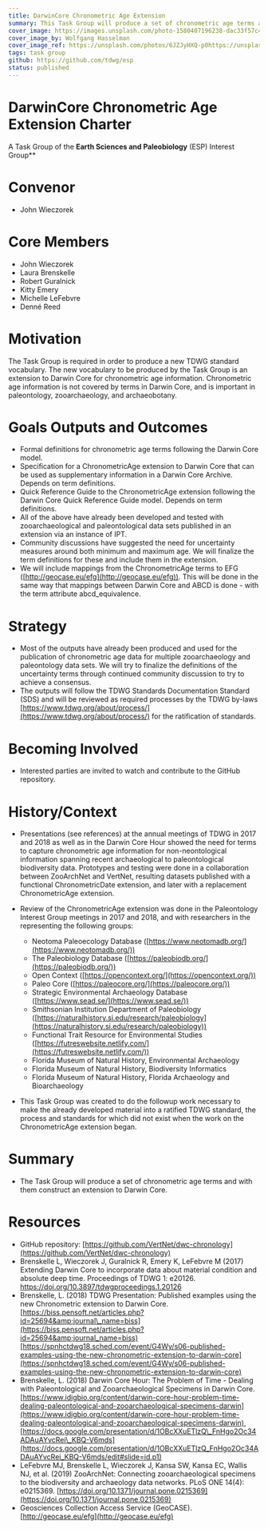 ```yaml
---
title: DarwinCore Chronometric Age Extension
summary: This Task Group will produce a set of chronometric age terms and with them construct an extension to Darwin Core.
cover_image: https://images.unsplash.com/photo-1580407196238-dac33f57c410
cover_image_by: Wolfgang Hasselman
cover_image_ref: https://unsplash.com/photos/6JZJyHXQ-p0https://unsplash.com/photos/6JZJyHXQ-p0
tags: task group
github: https://github.com/tdwg/esp
status: published
---
```


# **DarwinCore Chronometric Age Extension** **Charter**
A Task Group of the **Earth Sciences and Paleobiology** (ESP) Interest Group**

# Convenor

* John Wieczorek    


# Core Members

* John Wieczorek  
* Laura Brenskelle  
* Robert Guralnick  
* Kitty Emery  
* Michelle LeFebvre  
* Denné Reed  


# Motivation

The Task Group is required in order to produce a new TDWG standard vocabulary. The new vocabulary to be produced by the Task Group is an extension to Darwin Core for chronometric age information. Chronometric age information is not covered by terms in Darwin Core, and is important in paleontology, zooarchaeology, and archaeobotany.

# Goals Outputs and Outcomes

* Formal definitions for chronometric age terms following the Darwin Core model.  
* Specification for a ChronometricAge extension to Darwin Core that can be used as supplementary information in a Darwin Core Archive. Depends on term definitions.  
* Quick Reference Guide to the ChronometricAge extension following the Darwin Core Quick Reference Guide model. Depends on term definitions.  
* All of the above have already been developed and tested with zooarchaeological and paleontological data sets published in an extension via an instance of IPT.  
* Community discussions have suggested the need for uncertainty measures around both minimum and maximum age. We will finalize the term definitions for these and include them in the extension.  
* We will include mappings from the ChronometricAge terms to EFG ([http://geocase.eu/efg](http://geocase.eu/efg)). This will be done in the same way that mappings between Darwin Core and ABCD is done - with the term attribute abcd\_equivalence.  


# Strategy

* Most of the outputs have already been produced and used for the publication of chronometric age data for multiple zooarchaeology and paleontology data sets. We will try to finalize the definitions of the uncertainty terms through continued community discussion to try to achieve a consensus.  
* The outputs will follow the TDWG Standards Documentation Standard (SDS) and will be reviewed as required processes by the TDWG by-laws [https://www.tdwg.org/about/process/](https://www.tdwg.org/about/process/) for the ratification of standards.  


# Becoming Involved

* Interested parties are invited to watch and contribute to the GitHub repository.  


# History/Context

* Presentations (see references) at the annual meetings of TDWG in 2017 and 2018 as well as in the Darwin Core Hour showed the need for terms to capture chronometric age information for non-neontological information spanning recent archaeological to paleontological biodiversity data. Prototypes and testing were done in a collaboration between ZooArchNet and VertNet, resulting datasets published with a functional ChronometricDate extension, and later with a replacement ChronometricAge extension.  
* Review of the ChronometricAge extension was done in the Paleontology Interest Group meetings in 2017 and 2018, and with researchers in the representing the following groups:  
  * Neotoma Paleoecology Database ([https://www.neotomadb.org/](https://www.neotomadb.org/))  
  * The Paleobiology Database ([https://paleobiodb.org/](https://paleobiodb.org/))  
  * Open Context ([https://opencontext.org/](https://opencontext.org/))  
  * Paleo Core ([https://paleocore.org/](https://paleocore.org/))  
  * Strategic Environmental Archaeology Database ([https://www.sead.se/](https://www.sead.se/))  
  * Smithsonian Institution Department of Paleobiology ([https://naturalhistory.si.edu/research/paleobiology](https://naturalhistory.si.edu/research/paleobiology))  
  * Functional Trait Resource for Environmental Studies ([https://futreswebsite.netlify.com/](https://futreswebsite.netlify.com/))  
  * Florida Museum of Natural History, Environmental Archaeology  
  * Florida Museum of Natural History, Biodiversity Informatics  
  * Florida Museum of Natural History, Florida Archaeology and Bioarchaeology  

* This Task Group was created to do the followup work necessary to make the already developed material into a ratified TDWG standard, the process and standards for which did not exist when the work on the ChronometricAge extension began.  

# Summary

* The Task Group will produce a set of chronometric age terms and with them construct an extension to Darwin Core.  


# Resources

* GitHub repository: [https://github.com/VertNet/dwc-chronology](https://github.com/VertNet/dwc-chronology)  
* Brenskelle L, Wieczorek J, Guralnick R, Emery K, LeFebvre M (2017) Extending Darwin Core to incorporate data about material condition and absolute deep time. Proceedings of TDWG 1: e20126. https://doi.org/10.3897/tdwgproceedings.1.20126  
* Brenskelle, L. (2018) TDWG Presentation: Published examples using the new Chronometric extension to Darwin Core. [https://biss.pensoft.net/articles.php?id=25694&amp;journal\_name=biss](https://biss.pensoft.net/articles.php?id=25694&amp;journal_name=biss)[https://spnhctdwg18.sched.com/event/G4Wy/s06-published-examples-using-the-new-chronometric-extension-to-darwin-core](https://spnhctdwg18.sched.com/event/G4Wy/s06-published-examples-using-the-new-chronometric-extension-to-darwin-core)  
* Brenskelle, L. (2018) Darwin Core Hour: The Problem of Time - Dealing with Paleontological and Zooarchaeological Specimens in Darwin Core. [https://www.idigbio.org/content/darwin-core-hour-problem-time-dealing-paleontological-and-zooarchaeological-specimens-darwin](https://www.idigbio.org/content/darwin-core-hour-problem-time-dealing-paleontological-and-zooarchaeological-specimens-darwin), [https://docs.google.com/presentation/d/1OBcXXuETlzQ\_FnHgo2Oc34ADAuAYvcRei\_KBQ-V6mds](https://docs.google.com/presentation/d/1OBcXXuETlzQ_FnHgo2Oc34ADAuAYvcRei_KBQ-V6mds/edit#slide=id.p1)  
* LeFebvre MJ, Brenskelle L, Wieczorek J, Kansa SW, Kansa EC, Wallis NJ, et al. (2019) ZooArchNet: Connecting zooarchaeological specimens to the biodiversity and archaeology data networks. PLoS ONE 14(4): e0215369. [https://doi.org/10.1371/journal.pone.0215369](https://doi.org/10.1371/journal.pone.0215369)  
* Geosciences Collection Access Service (GeoCASE). [http://geocase.eu/efg](http://geocase.eu/efg)  

